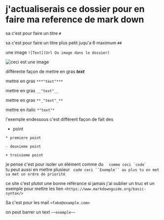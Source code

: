 # j'actualiserais ce dossier pour en faire ma reference de mark down 


sa c'est pour faire un titre `#`

sa c'est pour faire un titre plus petit juqu'a 6 maximum `##`

une image `![Text](Url Ou image dans le dossier)`

![ceci est une image](https://www.photofunky.net/output/image/b/a/c/f/bacfa7/photofunky.gif)

différente façon de mettre en gras 
***text***

mettre en gras  `***"text"***`

mettre en gras `__"text"__`

mettre en gras `**_"text"_**`

mettre en italic `*"text"* `

l'exemple endessous c'est différent façon de fait des 
* point 

`* premiere point`

`- deuxieme point `

`+ troisieme point `


je pense c'est pour isoler un élément comme du ``   comme ceci `code` ``  
tu peut aussi en mettre plusieur ```  code ceci ``Exemple`` au plus tu en met sa met un ordre de priorité ```

ce site c'est plutot une bonne référance si jamais j'ai oublier un truc 
et un exemple pour mettre les lien 
`<https://www.markdownguide.org/basic-syntax/>`

Sa c'est pour les mail
`<fake@example.com>`

on peut barrer un text ``~~exemple~~``
